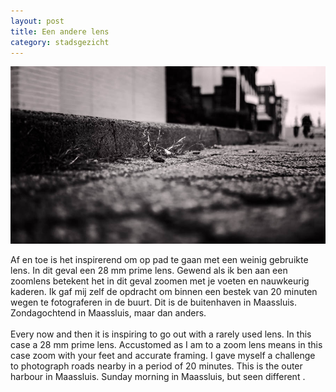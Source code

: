 ```yaml
---
layout: post
title: Een andere lens
category: stadsgezicht
---
```



![verlaten](/images/verlaten.jpg)


Af en toe is het inspirerend om op pad te gaan met een weinig gebruikte lens. In dit geval een 28 mm prime lens. Gewend als ik ben aan een zoomlens betekent het in dit geval zoomen met je voeten en nauwkeurig kaderen. Ik gaf mij zelf de opdracht om binnen een bestek van 20 minuten wegen te fotograferen in de buurt. Dit is de buitenhaven in Maassluis. Zondagochtend in Maassluis, maar dan anders. 
<br><br>
Every now and then it is inspiring to go out with a rarely used lens. In this case a 28 mm prime lens. Accustomed as I am to a zoom lens means in this case zoom with your feet and accurate framing. I gave myself a challenge to photograph roads nearby in a period of 20 minutes. This is the outer harbour in Maassluis. Sunday morning in Maassluis, but seen different .